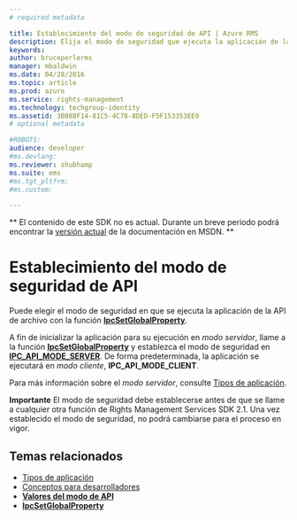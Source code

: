 ```yaml
---
# required metadata

title: Establecimiento del modo de seguridad de API | Azure RMS
description: Elija el modo de seguridad que ejecuta la aplicación de la API de archivo.
keywords:
author: bruceperlerms
manager: mbaldwin
ms.date: 04/28/2016
ms.topic: article
ms.prod: azure
ms.service: rights-management
ms.technology: techgroup-identity
ms.assetid: 3B088F14-81C5-4C78-8DED-F5F153353EE0
# optional metadata

#ROBOTS:
audience: developer
#ms.devlang:
ms.reviewer: shubhamp
ms.suite: ems
#ms.tgt_pltfrm:
#ms.custom:

---
```

** El contenido de este SDK no es actual. Durante un breve periodo podrá encontrar la [versión actual](https://msdn.microsoft.com/library/windows/desktop/hh535290(v=vs.85).aspx) de la documentación en MSDN. **
# Establecimiento del modo de seguridad de API

Puede elegir el modo de seguridad en que se ejecuta la aplicación de la API de archivo con la función [**IpcSetGlobalProperty**](/rights-management/sdk/2.1/api/win/functions#msipc_ipcsetglobalproperty).

A fin de inicializar la aplicación para su ejecución en *modo servidor*, llame a la función [**IpcSetGlobalProperty**](/rights-management/sdk/2.1/api/win/functions#msipc_ipcsetglobalproperty) y establezca el modo de seguridad en [**IPC\_API\_MODE\_SERVER**](/rights-management/sdk/2.1/api/win/api%20mode%20values#msipc_api_mode_values_IPC_API_MODE_SERVER). De forma predeterminada, la aplicación se ejecutará en *modo cliente*, **IPC\_API\_MODE\_CLIENT**.

Para más información sobre el *modo servidor*, consulte [Tipos de aplicación](application-types.md).

**Importante**  El modo de seguridad debe establecerse antes de que se llame a cualquier otra función de Rights Management Services SDK 2.1. Una vez establecido el modo de seguridad, no podrá cambiarse para el proceso en vigor.

 

## Temas relacionados

* [Tipos de aplicación](application-types.md)
* [Conceptos para desarrolladores](ad-rms-concepts-nav.md)
* [**Valores del modo de API**](/rights-management/sdk/2.1/api/win/api%20mode%20values#msipc_api_mode_values_IPC_API_MODE_SERVER)
* [**IpcSetGlobalProperty**](/rights-management/sdk/2.1/api/win/functions#msipc_ipcsetglobalproperty)
 

 





<!--HONumber=Jun16_HO1-->


